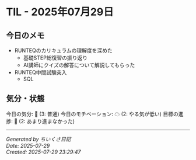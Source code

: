 # TIL - 2025年07月29日

## 今日のメモ
 - RUNTEQのカリキュラムの理解度を深めた
	 - 基礎STEP総復習の振り返り
	 - AI講師にクイズの解答について解説してもらった
 - RUNTEQ中間試験突入
	 - SQL

## 気分・状態
今日の気分: 🙂 (3: 普通)
今日のモチベーション: ☁ (2: やる気が低い)
目標の進捗: 🌰 (2: あまり進まなかった)

---
*Generated by ちいくさ日記*  
*Date: 2025-07-29*  
*Created: 2025-07-29 23:29:47*

